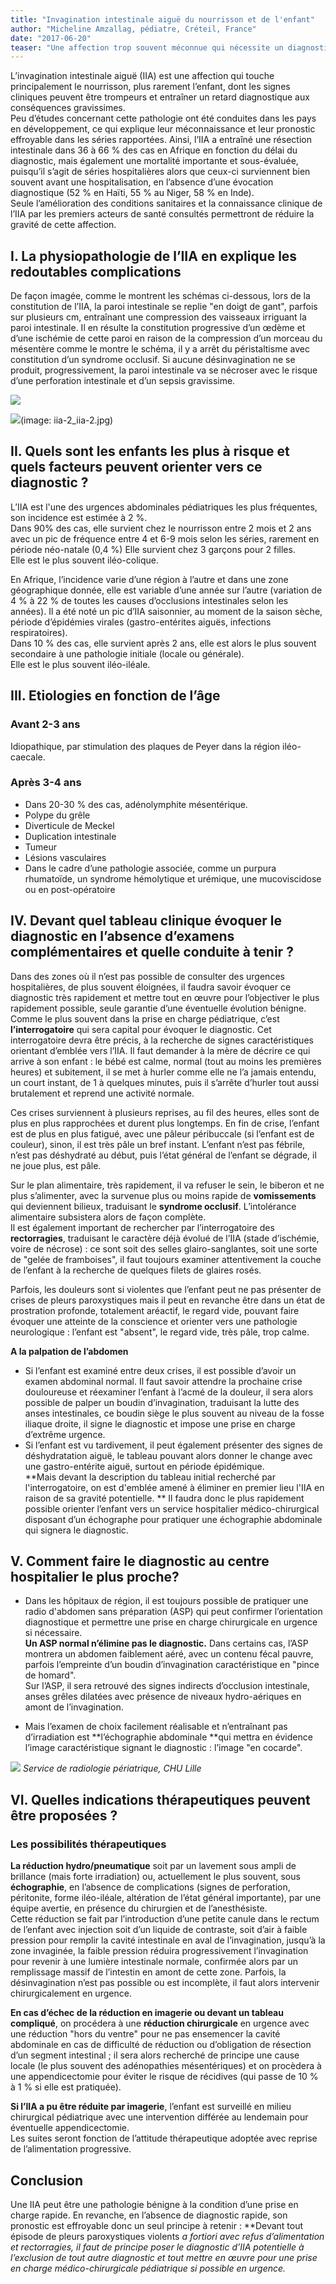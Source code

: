```yaml
---
title: "Invagination intestinale aiguë du nourrisson et de l'enfant"
author: "Micheline Amzallag, pédiatre, Créteil, France"
date: "2017-06-20"
teaser: "Une affection trop souvent méconnue qui nécessite un diagnostic rapide afin de ne pas mettre en jeu le pronostic vital."
---
```


L’invagination intestinale aiguë (IIA) est une affection qui touche principalement le nourrisson, plus rarement l’enfant, dont les signes cliniques peuvent être trompeurs et entraîner un retard diagnostique aux conséquences gravissimes.  
Peu d’études concernant cette pathologie ont été conduites dans les pays en développement, ce qui explique leur méconnaissance et leur pronostic effroyable dans les séries rapportées. Ainsi, l’IIA a entraîné une résection intestinale dans 36 à 66 % des cas en Afrique en fonction du délai du diagnostic, mais également une mortalité importante et sous-évaluée, puisqu’il s’agit de séries hospitalières alors que ceux-ci surviennent bien souvent avant une hospitalisation, en l’absence d’une évocation diagnostique (52 % en Haïti, 55 % au Niger, 58 % en Inde).  
Seule l’amélioration des conditions sanitaires et la connaissance clinique de l’IIA par les premiers acteurs de santé consultés permettront de réduire la gravité de cette affection.

## I. La physiopathologie de l’IIA en explique les redoutables complications 
De façon imagée, comme le montrent les schémas ci-dessous, lors de la constitution de l’IIA, la paroi intestinale se replie "en doigt de gant", parfois sur plusieurs cm, entraînant une compression des vaisseaux irriguant la paroi intestinale. Il en résulte la constitution progressive d’un œdème et d’une ischémie de cette paroi en raison de la compression d’un morceau du mésentère comme le montre le schéma, il y a arrêt du péristaltisme avec constitution d’un syndrome occlusif. Si aucune désinvagination ne se produit, progressivement, la paroi intestinale va se nécroser avec le risque d’une perforation intestinale et d’un sepsis gravissime.

![](iia-1772.v2-jpg.jpg)

![](iia-1773.jpg)(image: iia-2_iia-2.jpg)

## II. Quels sont les enfants les plus à risque et quels facteurs peuvent orienter vers ce diagnostic ?
L’IIA est l'une des urgences abdominales pédiatriques les plus fréquentes, son incidence est estimée à 2 %.  
Dans 90% des cas, elle survient chez le nourrisson entre 2 mois et 2 ans avec un pic de fréquence entre 4 et 6-9 mois selon les séries, rarement en période néo-natale (0,4 %)
Elle survient chez 3 garçons pour 2 filles.  
Elle est le plus souvent iléo-colique.

En Afrique, l’incidence varie d’une région à l’autre et dans une zone géographique donnée, elle est variable d’une année sur l’autre (variation de 4 % à 22 % de toutes les causes d’occlusions intestinales selon les années). Il a été noté un pic d’IIA saisonnier, au moment de la saison sèche, période d’épidémies virales (gastro-entérites aiguës, infections respiratoires).  
Dans 10 % des cas, elle survient après 2 ans, elle est alors le plus souvent secondaire à une pathologie initiale (locale ou générale).  
Elle est le plus souvent iléo-iléale.

## III. Etiologies en fonction de l’âge
### Avant 2-3 ans 
Idiopathique, par stimulation des plaques de Peyer dans la région iléo-caecale.  
### Après 3-4 ans 
- Dans 20-30 % des cas, adénolymphite mésentérique.  
- Polype du grêle
- Diverticule de Meckel
- Duplication intestinale
- Tumeur
- Lésions vasculaires
- Dans le cadre d’une pathologie associée, comme un purpura rhumatoïde, un syndrome hémolytique et urémique, une mucoviscidose ou en post-opératoire

## IV. Devant quel tableau clinique évoquer le diagnostic en l’absence d’examens complémentaires et quelle conduite à tenir ?
Dans des zones où il n’est pas possible de consulter des urgences hospitalières, de plus souvent éloignées, il faudra savoir évoquer ce diagnostic très rapidement et mettre tout en œuvre pour l’objectiver le plus rapidement possible, seule garantie d’une éventuelle évolution bénigne.  
Comme le plus souvent dans la prise en charge pédiatrique, c’est **l’interrogatoire** qui sera capital pour évoquer le diagnostic. Cet interrogatoire devra être précis, à la recherche de signes caractéristiques orientant d’emblée vers l’IIA. Il faut demander à la mère de décrire ce qui arrive à son enfant : le bébé est calme, normal (tout au moins les premières heures) et subitement, il se met à hurler comme elle ne l’a jamais entendu, un court instant, de 1 à quelques minutes, puis il s’arrête d’hurler tout aussi brutalement et reprend une activité normale. 

Ces crises surviennent à plusieurs reprises, au fil des heures, elles sont de plus en plus rapprochées et durent plus longtemps. En fin de crise, l’enfant est de plus en plus fatigué, avec une pâleur péribuccale (si l’enfant est de couleur), sinon, il est très pâle un bref instant. L’enfant n’est pas fébrile, n’est pas déshydraté au début, puis l’état général de l’enfant se dégrade, il ne joue plus, est pâle.

Sur le plan alimentaire, très rapidement, il va refuser le sein, le biberon et ne plus s’alimenter, avec la survenue plus ou moins rapide de **vomissements** qui deviennent bilieux, traduisant le **syndrome occlusif**. L’intolérance alimentaire subsistera alors de façon complète.  
Il est également important de rechercher par l’interrogatoire des **rectorragies**, traduisant le caractère déjà évolué de l’IIA (stade d’ischémie, voire de nécrose) : ce sont soit des selles glairo-sanglantes, soit une sorte de "gelée de framboises", il faut toujours examiner attentivement la couche de l’enfant à la recherche de quelques filets de glaires rosés.

Parfois, les douleurs sont si violentes que l’enfant peut ne pas présenter de crises de pleurs paroxystiques mais il peut en revanche être dans un état de prostration profonde, totalement aréactif, le regard vide, pouvant faire évoquer une atteinte de la conscience et orienter vers une pathologie neurologique : l’enfant est "absent", le regard vide, très pâle, trop calme.

**A la palpation de l’abdomen** 
- Si l’enfant est examiné entre deux crises, il est possible d’avoir un examen abdominal normal. Il faut savoir attendre la prochaine crise douloureuse et réexaminer l’enfant à l’acmé de la douleur, il sera alors possible de palper un boudin d’invagination, traduisant la lutte des anses intestinales, ce boudin siège le plus souvent au niveau de la fosse iliaque droite, il signe le diagnostic et impose une prise en charge d’extrême urgence.  
- Si l’enfant est vu tardivement, il peut également présenter des signes de déshydratation aiguë, le tableau pouvant alors donner le change avec une gastro-entérite aiguë, surtout en période épidémique.  
**Mais devant la description du tableau initial recherché par l'interrogatoire, on est d'emblée amené à éliminer en premier lieu l'IIA en raison de sa gravité potentielle. **
Il faudra donc le plus rapidement possible orienter l’enfant vers un service hospitalier médico-chirurgical disposant d’un échographe pour pratiquer une échographie abdominale qui signera le diagnostic.

## V. Comment faire le diagnostic au centre hospitalier le plus proche?
- Dans les hôpitaux de région, il est toujours possible de pratiquer une radio d'abdomen sans préparation (ASP) qui peut confirmer l’orientation diagnostique et permettre une prise en charge chirurgicale en urgence si nécessaire.  
**Un ASP normal n’élimine pas le diagnostic.**
Dans certains cas, l’ASP montrera un abdomen faiblement aéré, avec un contenu fécal pauvre, parfois l’empreinte d’un boudin d’invagination caractéristique en "pince de homard".  
Sur l’ASP, il sera retrouvé des signes indirects d’occlusion intestinale, anses grêles dilatées avec présence de niveaux hydro-aériques en amont de l’invagination.

- Mais l’examen de choix facilement réalisable et n’entraînant pas d’irradiation est **l’échographie abdominale **qui mettra en évidence l’image caractéristique signant le diagnostic : l’image "en cocarde".

![](image001.png)
*Service de radiologie périatrique, CHU Lille*

## VI. Quelles indications thérapeutiques peuvent être proposées ?
### Les possibilités thérapeutiques 
 **La réduction hydro/pneumatique** soit par un lavement sous ampli de brillance (mais forte irradiation) ou, actuellement le plus souvent, sous **échographie**, en l’absence de complications (signes de perforation, péritonite, forme iléo-iléale, altération de l’état général importante), par une équipe avertie, en présence du chirurgien et de l’anesthésiste.  
Cette réduction se fait par l’introduction d’une petite canule dans le rectum de l’enfant avec injection soit d’un liquide de contraste, soit d’air à faible pression pour remplir la cavité intestinale en aval de l’invagination, jusqu’à la zone invaginée, la faible pression réduira progressivement l’invagination pour revenir à une lumière intestinale normale, confirmée alors par un remplissage massif de l’intestin en amont de cette zone. Parfois, la désinvagination n’est pas possible ou est incomplète, il faut alors intervenir chirurgicalement en urgence.

**En cas d’échec de la réduction en imagerie ou devant un tableau compliqué**, on procédera à une **réduction chirurgicale** en urgence avec une réduction "hors du ventre" pour ne pas ensemencer la cavité abdominale en cas de difficulté de réduction ou d’obligation de résection d’un segment  intestinal ; il sera alors recherché de principe une cause locale (le plus souvent des adénopathies mésentériques) et on procèdera à une appendicectomie pour éviter le risque de récidives (qui passe de 10 % à 1 % si elle est pratiquée).

**Si l’IIA a pu être réduite par imagerie**, l’enfant est surveillé en milieu chirurgical pédiatrique avec une intervention différée au lendemain pour éventuelle appendicectomie.  
Les suites seront fonction de l’attitude thérapeutique adoptée avec reprise de l’alimentation progressive.

## Conclusion 
Une IIA peut être une pathologie bénigne à la condition d’une prise en charge rapide. En revanche, en l’absence de diagnostic rapide, son pronostic est effroyable donc un seul principe à retenir :
**Devant tout épisode de pleurs paroxystiques violents *a fortiori *avec refus d’alimentation et rectorragies, il faut de principe poser le diagnostic d’IIA potentielle à l’exclusion de tout autre diagnostic et tout mettre en œuvre pour une prise en charge médico-chirurgicale pédiatrique si possible en urgence.**